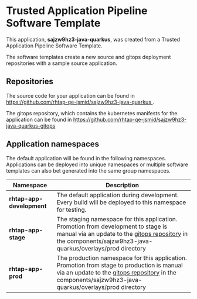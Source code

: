 # Trusted Application Pipeline Software Template

This application, **sajzw9hz3-java-quarkus**, was created from a Trusted Application Pipeline Software Template.

The software templates create a new source and gitops deployment repositories with a sample source application. 

## Repositories

The source code for your application can be found in [https://github.com/rhtap-qe-jsmid/sajzw9hz3-java-quarkus ](https://github.com/rhtap-qe-jsmid/sajzw9hz3-java-quarkus ).
 
The gitops repository, which contains the kubernetes manifests for the application can be found in 
[https://github.com/rhtap-qe-jsmid/sajzw9hz3-java-quarkus-gitops ](https://github.com/rhtap-qe-jsmid/sajzw9hz3-java-quarkus-gitops ) 

## Application namespaces 

The default application will be found in the following namespaces. Applications can be deployed into unique namespaces or multiple software templates can also bet generated into the same group namespaces.  

|  Namespace   |  Description   |  
| -------- | -------- |   
| **rhtap-app-development** | The default application during development. Every build will be deployed to this namespace for testing. | 
| **rhtap-app-stage** | The staging namespace for this application. Promotion from development to stage is manual via an update to the [gitops repository](https://github.com/rhtap-qe-jsmid/sajzw9hz3-java-quarkus-gitops ) in the components/sajzw9hz3-java-quarkus/overlays/prod directory |  
| **rhtap-app-prod** | The production namespace for this application. Promotion from stage to production is manual via an update to the [gitops repository](https://github.com/rhtap-qe-jsmid/sajzw9hz3-java-quarkus-gitops ) in the components/sajzw9hz3-java-quarkus/overlays/prod directory | 